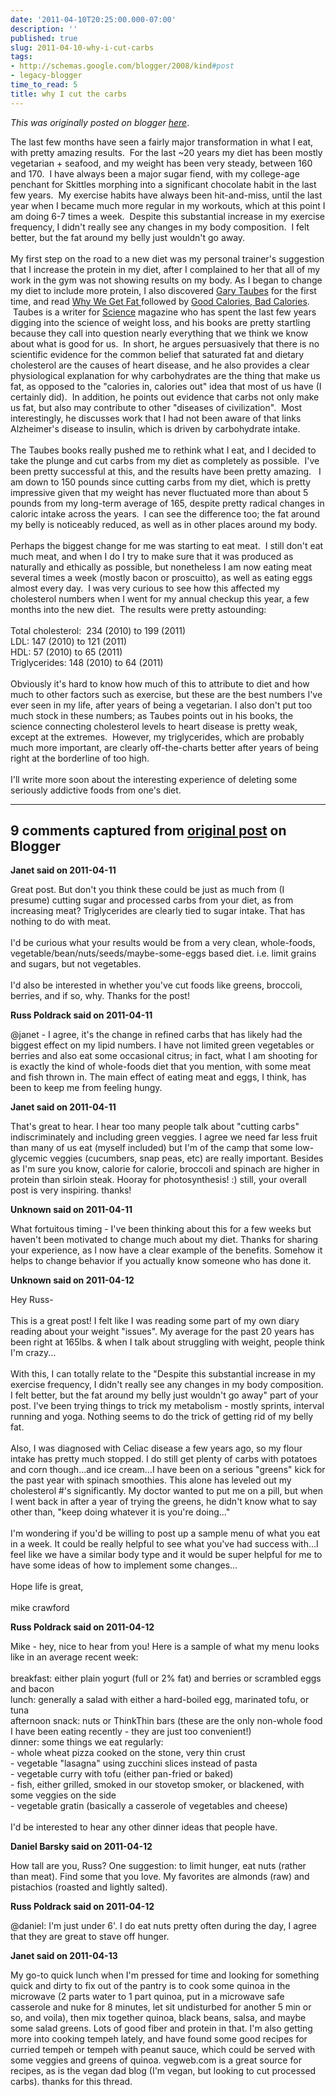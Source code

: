 ```yaml
---
date: '2011-04-10T20:25:00.000-07:00'
description: ''
published: true
slug: 2011-04-10-why-i-cut-carbs
tags:
- http://schemas.google.com/blogger/2008/kind#post
- legacy-blogger
time_to_read: 5
title: why I cut the carbs
---
```


*This was originally posted on blogger [here](http://www.russpoldrack.org/2011/04/why-i-cut-carbs.html)*.

The last few months have seen a fairly major transformation in what I eat, with pretty amazing results. &nbsp;For the last ~20 years my diet has been mostly vegetarian + seafood, and my weight has been very steady, between 160 and 170. &nbsp;I have always been a major sugar fiend, with my college-age penchant for Skittles morphing into a significant chocolate habit in the last few years. &nbsp;My exercise habits have always been hit-and-miss, until the last year when I became much more regular in my workouts, which at this point I am doing 6-7 times a week. &nbsp;Despite this substantial increase in my exercise frequency, I didn't really see any changes in my body composition. &nbsp;I felt better, but the fat around my belly just wouldn't go away. <br /><br />My first step on the road to a new diet was my personal trainer's suggestion that I increase the protein in my diet, after I complained to her that all of my work in the gym was not showing results on my body. As I began to change my diet to include more protein, I also&nbsp;discovered <a href="http://www.garytaubes.com/">Gary Taubes</a> for the first time, and read <a href="http://www.amazon.com/Why-We-Get-Fat-About/dp/0307272702/ref=sr_1_1?ie=UTF8&amp;qid=1302488657&amp;sr=8-1">Why We Get Fat </a>followed by <a href="http://www.amazon.com/Good-Calories-Bad-Controversial-Science/dp/1400033462/ref=sr_1_2?ie=UTF8&amp;qid=1302488684&amp;sr=8-2">Good Calories, Bad Calories</a>. &nbsp;Taubes is a writer for <a href="http://www.sciencemag.org/">Science</a> magazine who has spent the last few years digging into the science of weight loss, and his books are pretty startling because they call into question nearly everything that we think we know about what is good for us. &nbsp;In short, he argues persuasively that there is no scientific evidence for the common belief that saturated fat and dietary cholesterol are the causes of heart disease, and he also provides a clear physiological explanation for why carbohydrates are the thing that make us fat, as opposed to the "calories in, calories out" idea that most of us have (I certainly did). &nbsp;In addition, he points out evidence that carbs not only make us fat, but also may contribute to other "diseases of civilization". &nbsp;Most interestingly, he discusses work that I had not been aware of that links Alzheimer's disease to insulin, which is driven by carbohydrate intake. <br /><br />The Taubes books really pushed me to rethink what I eat, and I decided to take the plunge and cut carbs from my diet as completely as possible. &nbsp;I've been pretty successful at this, and the results have been pretty amazing. &nbsp; I am down to 150 pounds since cutting carbs from my diet, which is pretty impressive given that my weight has never fluctuated more than about 5 pounds from my long-term average of 165, despite pretty radical changes in caloric intake across the years. &nbsp;I can see the difference too; the fat around my belly is noticeably reduced, as well as in other places around my body. <br /><br />Perhaps the biggest change for me was starting to eat meat. &nbsp;I still don't eat much meat, and when I do I try to make sure that it was produced as naturally and ethically as possible, but nonetheless I am now eating meat several times a week (mostly bacon or proscuitto), as well as eating eggs almost every day. &nbsp;I was very curious to see how this affected my cholesterol numbers when I went for my annual checkup this year, a few months into the new diet. &nbsp;The results were pretty astounding:<br /><br />Total cholesterol: &nbsp;234 (2010) to 199 (2011)<br />LDL: 147 (2010) to 121 (2011)<br />HDL: 57 (2010) to 65 (2011)<br />Triglycerides: 148 (2010) to 64 (2011)<br /><br />Obviously it's hard to know how much of this to attribute to diet and how much to other factors such as exercise, but these are the best numbers I've ever seen in my life, after years of being a vegetarian. I also don't put too much stock in these numbers; as Taubes points out in his books, the science connecting cholesterol levels to heart disease is pretty weak, except at the extremes. &nbsp;However, my triglycerides, which are probably much more important, are clearly off-the-charts better after years of being right at the borderline of too high.<br /><br />I'll write more soon about the interesting experience of deleting some seriously addictive foods from one's diet.

---

## 9 comments captured from [original post](http://www.russpoldrack.org/2011/04/why-i-cut-carbs.html) on Blogger

**Janet said on 2011-04-11**

Great post.  But don't you think these could be just as much from (I presume) cutting sugar and processed carbs from your diet, as from increasing meat? Triglycerides are clearly tied to sugar intake.  That has nothing to do with meat.<br /><br />I'd be curious what your results would be from a very clean, whole-foods, vegetable/bean/nuts/seeds/maybe-some-eggs based diet.  i.e. limit grains and sugars, but not vegetables.  <br /><br />I'd also be interested in whether you've cut foods like greens, broccoli, berries, and if so, why.  Thanks for the post!

**Russ Poldrack said on 2011-04-11**

@janet - I agree, it's the change in refined carbs that has likely had the biggest effect on my lipid numbers.  I have not limited green vegetables or berries and also eat some occasional citrus; in fact, what I am shooting for is exactly the kind of whole-foods diet that you mention, with some meat and fish thrown in.  The main effect of eating meat and eggs, I think, has been to keep me from feeling hungy.

**Janet said on 2011-04-11**

That's great to hear.  I hear too many people talk about &quot;cutting carbs&quot; indiscriminately and including green veggies.  I agree we need far less fruit than many of us eat (myself included) but I'm of the camp that some low-glycemic veggies (cucumbers, snap peas, etc) are really important.  Besides as I'm sure you know, calorie for calorie, broccoli and spinach are higher in protein than sirloin steak. Hooray for photosynthesis!  :)  still, your overall post is very inspiring.  thanks!

**Unknown said on 2011-04-11**

What fortuitous timing - I've been thinking about this for a few weeks but haven't been motivated to change much about my diet.  Thanks for sharing your experience, as I now have a clear example of the benefits.  Somehow it helps to change behavior if you actually know someone who has done it.

**Unknown said on 2011-04-12**

Hey Russ-<br /><br />This is a great post! I felt like I was reading some part of my own diary reading about your weight &quot;issues&quot;. My average for the past 20 years has been right at 165lbs. &amp; when I talk about struggling with weight, people think I'm crazy...<br /><br />With this, I can totally relate to the &quot;Despite this substantial increase in my exercise frequency, I didn't really see any changes in my body composition.  I felt better, but the fat around my belly just wouldn't go away&quot; part of your post.  I've been trying things to trick my metabolism - mostly sprints, interval running and yoga. Nothing seems to do the trick of getting rid of my belly fat.<br /><br />Also, I was diagnosed with Celiac disease a few years ago, so my flour intake has pretty much stopped. I do still get plenty of carbs with potatoes and corn though...and ice cream...I have been on a serious &quot;greens&quot; kick for the past year with spinach smoothies. This alone has leveled out my cholesterol #'s significantly. My doctor wanted to put me on a pill, but when I went back in after a year of trying the greens, he didn't know what to say other than, &quot;keep doing whatever it is you're doing...&quot;<br /><br />I'm wondering if you'd be willing to post up a sample menu of what you eat in a week. It could be really helpful to see what you've had success with...I feel like we have a similar body type and it would be super helpful for me to have some ideas of how to implement some changes...<br /><br />Hope life is great,<br /><br />mike crawford

**Russ Poldrack said on 2011-04-12**

Mike - hey, nice to hear from you!  Here is a sample of what my menu looks like in an average recent week:<br /><br />breakfast: either plain yogurt (full or 2% fat) and berries or scrambled eggs and bacon<br />lunch: generally a salad with either a hard-boiled egg, marinated tofu, or tuna<br />afternoon snack: nuts or ThinkThin bars (these are the only non-whole food I have been eating recently - they are just too convenient!)<br />dinner:  some things we eat regularly:<br />- whole wheat pizza cooked on the stone, very thin crust<br />- vegetable &quot;lasagna&quot; using zucchini slices instead of pasta<br />- vegetable curry with tofu (either pan-fried or baked)<br />- fish, either grilled, smoked in our stovetop smoker, or blackened, with some veggies on the side<br />- vegetable gratin (basically a casserole of vegetables and cheese)<br /> <br />I'd be interested to hear any other dinner ideas that people have.

**Daniel Barsky said on 2011-04-12**

How tall are you, Russ? One suggestion: to limit hunger, eat nuts (rather than meat). Find some that you love. My favorites are almonds (raw) and pistachios (roasted and lightly salted).

**Russ Poldrack said on 2011-04-12**

@daniel: I'm just under 6'.  I do eat nuts pretty often during the day, I agree that they are great to stave off hunger.

**Janet said on 2011-04-13**

My go-to quick lunch when I'm pressed for time and looking for something quick and dirty to fix out of the pantry is to cook some quinoa in the microwave (2 parts water to 1 part quinoa, put in a microwave safe casserole and nuke for 8 minutes, let sit undisturbed for another 5 min or so, and voila), then mix together quinoa, black beans, salsa, and maybe some salad greens.  Lots of good fiber and protein in that.  I'm also getting more into cooking tempeh lately, and have found some good recipes for curried tempeh or tempeh with peanut sauce, which could be served with some veggies and greens of quinoa.  vegweb.com is a great source for recipes, as is the vegan dad blog (I'm vegan, but looking to cut processed carbs).  thanks for this thread.

